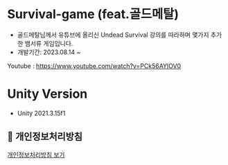 # Survival-game (feat.골드메탈)
- 골드메탈님께서 유튜브에 올리신 Undead Survival 강의를 따라하며 몇가지 추가한 뱀서류 게임입니다.
- 개발기간: 2023.08.14 ~

Youtube : https://www.youtube.com/watch?v=PCk56AYlOV0

# Unity Version
- Unity 2021.3.15f1

## 📄 개인정보처리방침

[개인정보처리방침 보기](./PRIVACY_POLICY.md)
